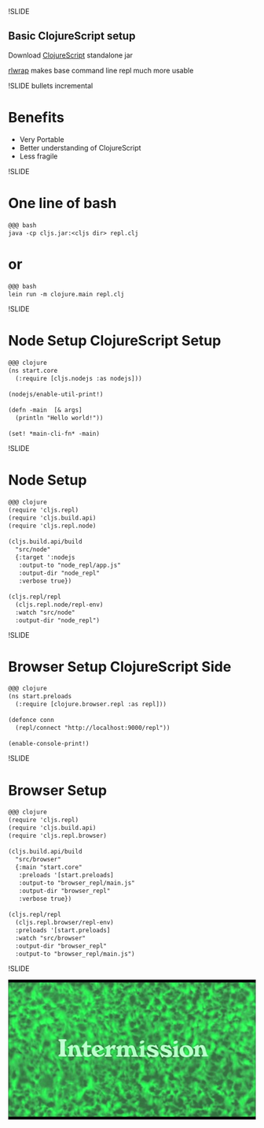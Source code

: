 !SLIDE

## Basic ClojureScript setup

Download [ClojureScript](https://github.com/clojure/clojurescript/releases/download/r1.7.228/cljs.jar) standalone jar

[rlwrap](http://utopia.knoware.nl/~hlub/uck/rlwrap/)  makes base command line repl much more usable

!SLIDE bullets incremental

# Benefits
  - Very Portable
  - Better understanding of ClojureScript
  - Less fragile

!SLIDE

# One line of bash

    @@@ bash
    java -cp cljs.jar:<cljs dir> repl.clj

# or

    @@@ bash
    lein run -m clojure.main repl.clj


!SLIDE

# Node Setup ClojureScript Setup

    @@@ clojure
    (ns start.core
      (:require [cljs.nodejs :as nodejs]))

    (nodejs/enable-util-print!)

    (defn -main  [& args]
      (println "Hello world!"))

    (set! *main-cli-fn* -main)

!SLIDE

# Node Setup

    @@@ clojure
    (require 'cljs.repl)
    (require 'cljs.build.api)
    (require 'cljs.repl.node)

    (cljs.build.api/build
      "src/node"
      {:target ':nodejs
       :output-to "node_repl/app.js"
       :output-dir "node_repl"
       :verbose true})

    (cljs.repl/repl
      (cljs.repl.node/repl-env)
      :watch "src/node"
      :output-dir "node_repl")

!SLIDE

# Browser Setup ClojureScript Side

    @@@ clojure
    (ns start.preloads
      (:require [clojure.browser.repl :as repl]))

    (defonce conn
      (repl/connect "http://localhost:9000/repl"))

    (enable-console-print!)

!SLIDE

# Browser Setup

    @@@ clojure
    (require 'cljs.repl)
    (require 'cljs.build.api)
    (require 'cljs.repl.browser)

    (cljs.build.api/build
      "src/browser"
      {:main "start.core"
       :preloads '[start.preloads]
       :output-to "browser_repl/main.js"
       :output-dir "browser_repl"
       :verbose true})

    (cljs.repl/repl
      (cljs.repl.browser/repl-env)
      :preloads '[start.preloads]
      :watch "src/browser"
      :output-dir "browser_repl"
      :output-to "browser_repl/main.js")

!SLIDE

![intermission](../../images/intermission.jpg)
